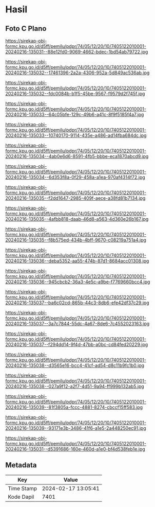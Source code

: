 # Hasil

## Foto C Plano

https://sirekap-obj-formc.kpu.go.id/d5ff/pemilu/pdpr/74/05/12/20/10/7405122010001-20240216-135031--88e12fd0-9069-4662-bdec-1bd54ab79722.jpg

https://sirekap-obj-formc.kpu.go.id/d5ff/pemilu/pdpr/74/05/12/20/10/7405122010001-20240216-135032--17461396-2a2a-4306-952a-5d849ac536ab.jpg

https://sirekap-obj-formc.kpu.go.id/d5ff/pemilu/pdpr/74/05/12/20/10/7405122010001-20240216-135032--fdc0084b-b1f5-45be-9567-f9579d2f745f.jpg

https://sirekap-obj-formc.kpu.go.id/d5ff/pemilu/pdpr/74/05/12/20/10/7405122010001-20240216-135033--64c05bfe-129c-49b6-a41c-8f9f5185f4a7.jpg

https://sirekap-obj-formc.kpu.go.id/d5ff/pemilu/pdpr/74/05/12/20/10/7405122010001-20240216-135033--10740170-9114-435e-a486-ad14fba684dc.jpg

https://sirekap-obj-formc.kpu.go.id/d5ff/pemilu/pdpr/74/05/12/20/10/7405122010001-20240216-135034--4ab0e6d6-8591-4fb5-bbbe-eca1870abcd9.jpg

https://sirekap-obj-formc.kpu.go.id/d5ff/pemilu/pdpr/74/05/12/20/10/7405122010001-20240216-135034--6d353f8a-0f29-458a-a1ea-970af4314f72.jpg

https://sirekap-obj-formc.kpu.go.id/d5ff/pemilu/pdpr/74/05/12/20/10/7405122010001-20240216-135035--f2dd1647-2985-409f-aece-a38fd81b7134.jpg

https://sirekap-obj-formc.kpu.go.id/d5ff/pemilu/pdpr/74/05/12/20/10/7405122010001-20240216-135035--4afbb818-daab-46d8-a563-4d360e26b167.jpg

https://sirekap-obj-formc.kpu.go.id/d5ff/pemilu/pdpr/74/05/12/20/10/7405122010001-20240216-135035--f8b575ed-434b-4bff-9670-c08219a751a4.jpg

https://sirekap-obj-formc.kpu.go.id/d5ff/pemilu/pdpr/74/05/12/20/10/7405122010001-20240216-135036--deba5352-aa55-474b-87d1-8684acc01308.jpg

https://sirekap-obj-formc.kpu.go.id/d5ff/pemilu/pdpr/74/05/12/20/10/7405122010001-20240216-135036--945cbcb2-36a3-4e5c-a9be-f7769660bcc4.jpg

https://sirekap-obj-formc.kpu.go.id/d5ff/pemilu/pdpr/74/05/12/20/10/7405122010001-20240216-135037--ba6c02cd-865b-44c3-8db6-efe42df37c29.jpg

https://sirekap-obj-formc.kpu.go.id/d5ff/pemilu/pdpr/74/05/12/20/10/7405122010001-20240216-135037--3a7c7844-55dc-4a67-8de6-7c4552023163.jpg

https://sirekap-obj-formc.kpu.go.id/d5ff/pemilu/pdpr/74/05/12/20/10/7405122010001-20240216-135037--f294dd14-9f4d-47bb-a0bc-cd84fed20229.jpg

https://sirekap-obj-formc.kpu.go.id/d5ff/pemilu/pdpr/74/05/12/20/10/7405122010001-20240216-135038--d3565e16-bcc4-41cf-ad54-d8c11b9fc1b0.jpg

https://sirekap-obj-formc.kpu.go.id/d5ff/pemilu/pdpr/74/05/12/20/10/7405122010001-20240216-135038--027a9f12-a2f7-4d51-9a94-ff999b132ab5.jpg

https://sirekap-obj-formc.kpu.go.id/d5ff/pemilu/pdpr/74/05/12/20/10/7405122010001-20240216-135039--81f3805a-fccc-4881-8274-cbccf15ff583.jpg

https://sirekap-obj-formc.kpu.go.id/d5ff/pemilu/pdpr/74/05/12/20/10/7405122010001-20240216-135039--93171e3b-3486-41f6-a1e5-2a448250ec91.jpg

https://sirekap-obj-formc.kpu.go.id/d5ff/pemilu/pdpr/74/05/12/20/10/7405122010001-20240216-135031--d5391686-160e-460d-a1e0-bf4d538feb1e.jpg


## Metadata

| Key        | Value               |
| ---------- | ------------------- |
| Time Stamp | 2024-02-17 13:05:41 |
| Kode Dapil | 7401                |




